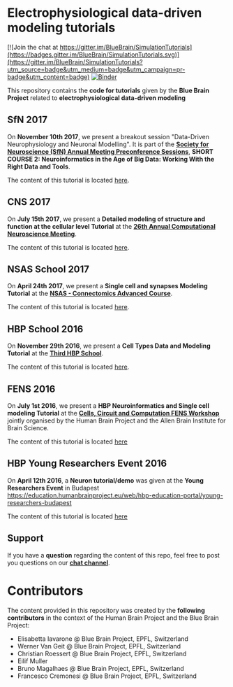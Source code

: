 # Electrophysiological data-driven modeling tutorials

[![Join the chat at https://gitter.im/BlueBrain/SimulationTutorials](https://badges.gitter.im/BlueBrain/SimulationTutorials.svg)](https://gitter.im/BlueBrain/SimulationTutorials?utm_source=badge&utm_medium=badge&utm_campaign=pr-badge&utm_content=badge)
[![Binder](http://mybinder.org/badge.svg)](http://mybinder.org/repo/BlueBrain/SimulationTutorials)

This repository contains the **code for tutorials** given by the **Blue Brain Project** related to **electrophysiological data-driven modeling**

## SfN 2017

On **November 10th 2017**, we present a breakout session "Data-Driven Neurophysiology and Neuronal Modelling". It is part of the [**Society for Neuroscience (SfN) Annual Meeting Preconference Sessions**](https://www.sfn.org/annual-meeting/neuroscience-2017/sessions-and-events/sfn-preconference-sessions), **SHORT COURSE 2: Neuroinformatics in the Age of Big Data: Working With the Right Data and Tools**.

The content of this tutorial is located [here](SfN2017/). 

## CNS 2017

On **July 15th 2017**, we present a **Detailed modeling of structure and function at the cellular level Tutorial** at the
[**26th Annual Computational Neuroscience Meeting**](http://www.cnsorg.org/cns-2017-tutorials).

The content of this tutorial is located [here](CNS2017/).


## NSAS School 2017

On **April 24th 2017**, we present a **Single cell and synapses Modeling Tutorial** at the 
[**NSAS - Connectomics Advanced Course**](http://www.nsas.it/courses-workshops/advanced-courses/connectomics/).

The content of this tutorial is located [here](NSAS2017/).


## HBP School 2016

On **November 29th 2016**, we present a **Cell Types Data and Modeling Tutorial** at the 
[**Third HBP School**](https://education.humanbrainproject.eu/web/third-hbp-school).

The content of this tutorial is located [here](HBPSchool2016/).

## FENS 2016

On **July 1st 2016**, we present a **HBP Neuroinformatics and Single cell modeling Tutorial** at the 
[**Cells, Circuit and Computation FENS Workshop**](http://www.alleninstitute.org/what-we-do/brain-science/events-training/events/fens-2016/)
jointly organised by the Human Brain Project and the Allen Brain Institute for Brain Science.

The content of this tutorial is located [here](FENS2016/)

## HBP Young Researchers Event 2016

On **April 12th 2016**, a **Neuron tutorial/demo** was given at the **Young Researchers Event** in Budapest https://education.humanbrainproject.eu/web/hbp-education-portal/young-researchers-budapest

The content of this tutorial is located [here](YRE2016/)

## Support

If you have a **question** regarding the content of this repo, feel free to post you questions on our [**chat channel**](https://gitter.im/BlueBrain/SimulationTutorials).

# Contributors

The content provided in this repository was created by the **following contributors** in the context of the Human Brain Project and the Blue Brain Project:

* Elisabetta Iavarone @ Blue Brain Project, EPFL, Switzerland
* Werner Van Geit @ Blue Brain Project, EPFL, Switzerland
* Christian Roessert @ Blue Brain Project, EPFL, Switzerland
* Eilif Muller
* Bruno Magalhaes @ Blue Brain Project, EPFL, Switzerland
* Francesco Cremonesi @ Blue Brain Project, EPFL, Switzerland
